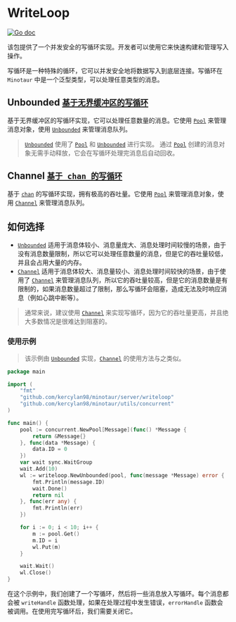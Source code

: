 # WriteLoop

[![Go doc](https://img.shields.io/badge/go.dev-reference-brightgreen?logo=go&logoColor=white&style=flat)](https://pkg.go.dev/github.com/kercylan98/minotaur/server/writeloop)

该包提供了一个并发安全的写循环实现。开发者可以使用它来快速构建和管理写入操作。

写循环是一种特殊的循环，它可以并发安全地将数据写入到底层连接。写循环在 `Minotaur` 中是一个泛型类型，可以处理任意类型的消息。

## Unbounded [`基于无界缓冲区的写循环`](https://pkg.go.dev/github.com/kercylan98/minotaur/server/writeloop#Unbounded)

基于无界缓冲区的写循环实现，它可以处理任意数量的消息。它使用 [`Pool`](https://pkg.go.dev/github.com/kercylan98/minotaur/utils/concurrent#Pool) 来管理消息对象，使用 [`Unbounded`](https://pkg.go.dev/github.com/kercylan98/minotaur/utils/buffer#Unbounded) 来管理消息队列。

> [`Unbounded`](https://pkg.go.dev/github.com/kercylan98/minotaur/server/writeloop#Unbounded) 使用了 [`Pool`](https://pkg.go.dev/github.com/kercylan98/minotaur/utils/concurrent#Pool) 和 [`Unbounded`](https://pkg.go.dev/github.com/kercylan98/minotaur/utils/buffer#Unbounded) 进行实现。
> 通过 [`Pool`](https://pkg.go.dev/github.com/kercylan98/minotaur/utils/concurrent#Pool) 创建的消息对象无需手动释放，它会在写循环处理完消息后自动回收。

## Channel [`基于 chan 的写循环`](https://pkg.go.dev/github.com/kercylan98/minotaur/server/writeloop#Channel)

基于 [`chan`](https://pkg.go.dev/builtin#chan) 的写循环实现，拥有极高的吞吐量。它使用 [`Pool`](https://pkg.go.dev/github.com/kercylan98/minotaur/utils/concurrent#Pool) 来管理消息对象，使用 [`Channel`](https://pkg.go.dev/builtin#chan) 来管理消息队列。

## 如何选择
- [`Unbounded`](https://pkg.go.dev/github.com/kercylan98/minotaur/server/writeloop#Unbounded) 适用于消息体较小、消息量庞大、消息处理时间较慢的场景，由于没有消息数量限制，所以它可以处理任意数量的消息，但是它的吞吐量较低，并且会占用大量的内存。
- [`Channel`](https://pkg.go.dev/github.com/kercylan98/minotaur/server/writeloop#Channel) 适用于消息体较大、消息量较小、消息处理时间较快的场景，由于使用了 [`Channel`](https://pkg.go.dev/builtin#chan) 来管理消息队列，所以它的吞吐量较高，但是它的消息数量是有限制的，如果消息数量超过了限制，那么写循环会阻塞，造成无法及时响应消息（例如心跳中断等）。

> 通常来说，建议使用 [`Channel`](https://pkg.go.dev/github.com/kercylan98/minotaur/server/writeloop#Channel) 来实现写循环，因为它的吞吐量更高，并且绝大多数情况是很难达到阻塞的。
### 使用示例
> 该示例由 [`Unbounded`](https://pkg.go.dev/github.com/kercylan98/minotaur/server/writeloop#Unbounded) 实现，[`Channel`](https://pkg.go.dev/github.com/kercylan98/minotaur/server/writeloop#Channel) 的使用方法与之类似。

```go
package main

import (
    "fmt"
	"github.com/kercylan98/minotaur/server/writeloop"
	"github.com/kercylan98/minotaur/utils/concurrent"
)

func main() {
	pool := concurrent.NewPool[Message](func() *Message {
		return &Message{}
	}, func(data *Message) {
		data.ID = 0
	})
	var wait sync.WaitGroup
	wait.Add(10)
	wl := writeloop.NewUnbounded(pool, func(message *Message) error {
		fmt.Println(message.ID)
		wait.Done()
		return nil
	}, func(err any) {
		fmt.Println(err)
	})

	for i := 0; i < 10; i++ {
		m := pool.Get()
		m.ID = i
		wl.Put(m)
	}

	wait.Wait()
	wl.Close()
}
```

在这个示例中，我们创建了一个写循环，然后将一些消息放入写循环。每个消息都会被 `writeHandle` 函数处理，如果在处理过程中发生错误，`errorHandle` 函数会被调用。在使用完写循环后，我们需要关闭它。